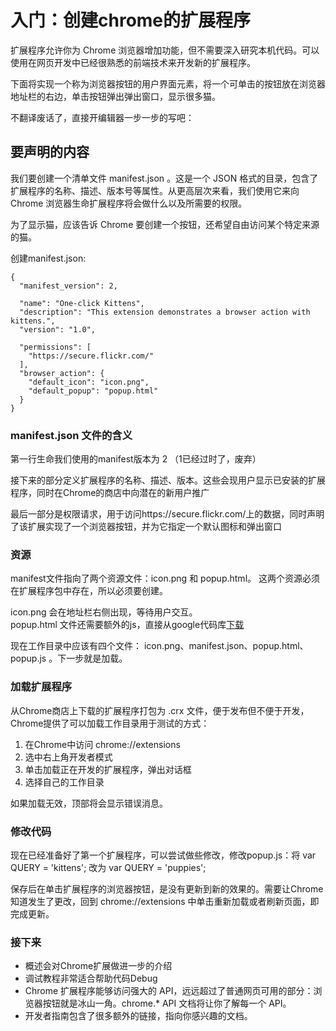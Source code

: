 # 入门：创建chrome的扩展程序

扩展程序允许你为 Chrome 浏览器增加功能，但不需要深入研究本机代码。可以使用在网页开发中已经很熟悉的前端技术来开发新的扩展程序。

下面将实现一个称为浏览器按钮的用户界面元素，将一个可单击的按钮放在浏览器地址栏的右边，单击按钮弹出弹出窗口，显示很多猫。

不翻译废话了，直接开编辑器一步一步的写吧：

## 要声明的内容
我们要创建一个清单文件 manifest.json 。这是一个 JSON 格式的目录，包含了扩展程序的名称、描述、版本号等属性。从更高层次来看，我们使用它来向 Chrome 浏览器生命扩展程序将会做什么以及所需要的权限。

为了显示猫，应该告诉 Chrome 要创建一个按钮，还希望自由访问某个特定来源的猫。

创建manifest.json:

```
{
  "manifest_version": 2,

  "name": "One-click Kittens",
  "description": "This extension demonstrates a browser action with kittens.",
  "version": "1.0",

  "permissions": [
    "https://secure.flickr.com/"
  ],
  "browser_action": {
    "default_icon": "icon.png",
    "default_popup": "popup.html"
  }
}
```
### manifest.json 文件的含义

第一行生命我们使用的manifest版本为 2 （1已经过时了，废弃）

接下来的部分定义扩展程序的名称、描述、版本。这些会现用户显示已安装的扩展程序，同时在Chrome的商店中向潜在的新用户推广

最后一部分是权限请求，用于访问https://secure.flickr.com/上的数据，同时声明了该扩展实现了一个浏览器按钮，并为它指定一个默认图标和弹出窗口

### 资源
manifest文件指向了两个资源文件：icon.png 和 popup.html。 这两个资源必须在扩展程序包中存在，所以必须要创建。

icon.png 会在地址栏右侧出现，等待用户交互。  
popup.html 文件还需要额外的js，直接从google代码库[下载]()

现在工作目录中应该有四个文件： icon.png、manifest.json、popup.html、popup.js 。下一步就是加载。

### 加载扩展程序
从Chrome商店上下载的扩展程序打包为 .crx 文件，便于发布但不便于开发，Chrome提供了可以加载工作目录用于测试的方式：

1. 在Chrome中访问 chrome://extensions
2. 选中右上角开发者模式
3. 单击加载正在开发的扩展程序，弹出对话框
4. 选择自己的工作目录

如果加载无效，顶部将会显示错误消息。

### 修改代码
现在已经准备好了第一个扩展程序，可以尝试做些修改，修改popup.js：将 var QUERY = 'kittens'; 改为 var QUERY = 'puppies';

保存后在单击扩展程序的浏览器按钮，是没有更新到新的效果的。需要让Chrome知道发生了更改，回到 chrome://extensions 中单击重新加载或者刷新页面，即完成更新。

### 接下来
* 概述会对Chrome扩展做进一步的介绍
* 调试教程非常适合帮助代码Debug
* Chrome 扩展程序能够访问强大的 API，远远超过了普通网页可用的部分：浏览器按钮就是冰山一角。chrome.* API 文档将让你了解每一个 API。
* 开发者指南包含了很多额外的链接，指向你感兴趣的文档。



